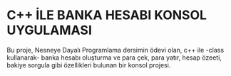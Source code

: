 # C++ İLE BANKA HESABI KONSOL UYGULAMASI

Bu proje, Nesneye Dayalı Programlama dersimin ödevi olan, c++ ile -class kullanarak- banka hesabı oluşturma ve para çek, para yatır, hesap özeeti, bakiye sorgula gibi özellikleri bulunan bir konsol projesi.
